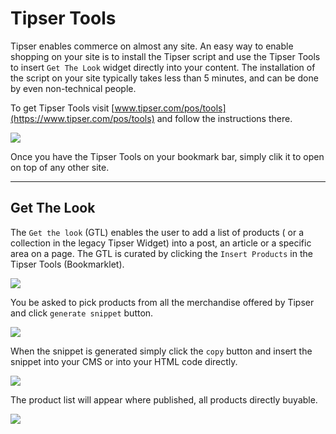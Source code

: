 # Tipser Tools

Tipser enables commerce on almost any site. An easy way to enable shopping on your site is to install the Tipser script and use the Tipser Tools to insert `Get The Look` widget directly into your content. The installation of the script on your site typically takes less than 5 minutes, and can be done by even non-technical people. 

To get Tipser Tools visit [www.tipser.com/pos/tools](https://www.tipser.com/pos/tools) and follow the instructions there.

[![](tipser-tools.png)](/images/tipser-tools.png)

Once you have the Tipser Tools on your bookmark bar, simply clik it to open on top of any other site. 

***

## Get The Look
The `Get the look` (GTL) enables the user to add a list of products ( or a collection  in the legacy Tipser Widget) into a post, an article or a specific area on a page. The GTL is curated by clicking the `Insert Products` in the Tipser Tools (Bookmarklet).  

[![](tipser-tools-insert.png)](/images/tipser-tools-insert.png)

You be asked to pick products from all the merchandise offered by Tipser and click `generate snippet` button.

[![](tipser-tools-products.png)](/images/tipser-tools-products.png)

When the snippet is generated simply click the `copy` button and insert the snippet into your CMS or into your HTML code directly. 

[![](tipser-tools-copy-snippet.png)](/images/tipser-tools-copy-snippet.png)

The product list will appear where published, all products directly buyable.

[![](product-list.png)](/images/product-list.png)

